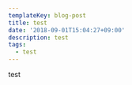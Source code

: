 ```yaml
---
templateKey: blog-post
title: test
date: '2018-09-01T15:04:27+09:00'
description: test
tags:
  - test
---
```

test
